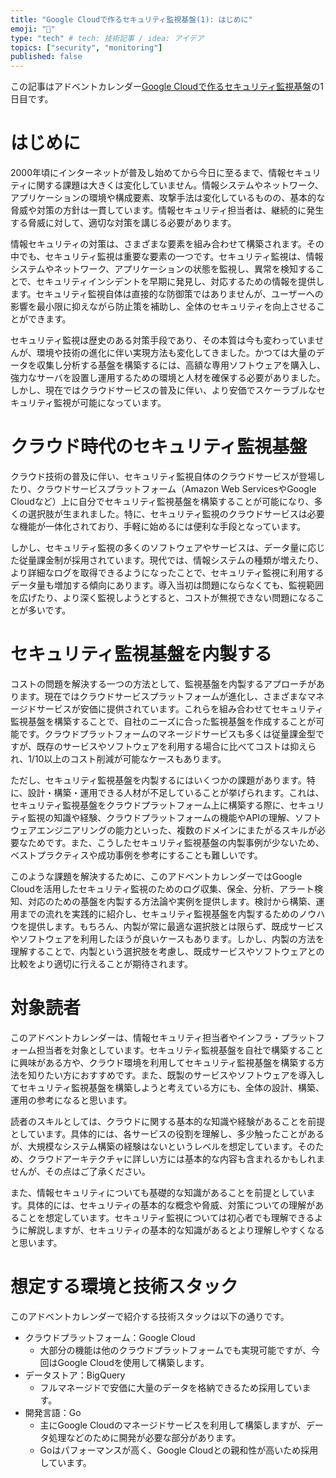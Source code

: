 ```yaml
---
title: "Google Cloudで作るセキュリティ監視基盤(1): はじめに"
emoji: "🔎"
type: "tech" # tech: 技術記事 / idea: アイデア
topics: ["security", "monitoring"]
published: false
---
```


この記事はアドベントカレンダー[Google Cloudで作るセキュリティ監視基盤](https://adventar.org/calendars/9986)の1日目です。

# はじめに

2000年頃にインターネットが普及し始めてから今日に至るまで、情報セキュリティに関する課題は大きくは変化していません。情報システムやネットワーク、アプリケーションの環境や構成要素、攻撃手法は変化しているものの、基本的な脅威や対策の方針は一貫しています。情報セキュリティ担当者は、継続的に発生する脅威に対して、適切な対策を講じる必要があります。

情報セキュリティの対策は、さまざまな要素を組み合わせて構築されます。その中でも、セキュリティ監視は重要な要素の一つです。セキュリティ監視は、情報システムやネットワーク、アプリケーションの状態を監視し、異常を検知することで、セキュリティインシデントを早期に発見し、対応するための情報を提供します。セキュリティ監視自体は直接的な防御策ではありませんが、ユーザーへの影響を最小限に抑えながら防止策を補助し、全体のセキュリティを向上させることができます。

セキュリティ監視は歴史のある対策手段であり、その本質は今も変わっていませんが、環境や技術の進化に伴い実現方法も変化してきました。かつては大量のデータを収集し分析する基盤を構築するには、高額な専用ソフトウェアを購入し、強力なサーバを設置し運用するための環境と人材を確保する必要がありました。しかし、現在ではクラウドサービスの普及に伴い、より安価でスケーラブルなセキュリティ監視が可能になっています。

# クラウド時代のセキュリティ監視基盤

クラウド技術の普及に伴い、セキュリティ監視自体のクラウドサービスが登場したり、クラウドサービスプラットフォーム（Amazon Web ServicesやGoogle Cloudなど）上に自分でセキュリティ監視基盤を構築することが可能になり、多くの選択肢が生まれました。特に、セキュリティ監視のクラウドサービスは必要な機能が一体化されており、手軽に始めるには便利な手段となっています。

しかし、セキュリティ監視の多くのソフトウェアやサービスは、データ量に応じた従量課金制が採用されています。現代では、情報システムの種類が増えたり、より詳細なログを取得できるようになったことで、セキュリティ監視に利用するデータ量も増加する傾向にあります。導入当初は問題にならなくても、監視範囲を広げたり、より深く監視しようとすると、コストが無視できない問題になることが多いです。

# セキュリティ監視基盤を内製する

コストの問題を解決する一つの方法として、監視基盤を内製するアプローチがあります。現在ではクラウドサービスプラットフォームが進化し、さまざまなマネージドサービスが安価に提供されています。これらを組み合わせてセキュリティ監視基盤を構築することで、自社のニーズに合った監視基盤を作成することが可能です。クラウドプラットフォームのマネージドサービスも多くは従量課金型ですが、既存のサービスやソフトウェアを利用する場合に比べてコストは抑えられ、1/10以上のコスト削減が可能なケースもあります。

ただし、セキュリティ監視基盤を内製するにはいくつかの課題があります。特に、設計・構築・運用できる人材が不足していることが挙げられます。これは、セキュリティ監視基盤をクラウドプラットフォーム上に構築する際に、セキュリティ監視の知識や経験、クラウドプラットフォームの機能やAPIの理解、ソフトウェアエンジニアリングの能力といった、複数のドメインにまたがるスキルが必要なためです。また、こうしたセキュリティ監視基盤の内製事例が少ないため、ベストプラクティスや成功事例を参考にすることも難しいです。

このような課題を解決するために、このアドベントカレンダーではGoogle Cloudを活用したセキュリティ監視のためのログ収集、保全、分析、アラート検知、対応のための基盤を内製する方法論や実例を提供します。検討から構築、運用までの流れを実践的に紹介し、セキュリティ監視基盤を内製するためのノウハウを提供します。もちろん、内製が常に最適な選択肢とは限らず、既成サービスやソフトウェアを利用したほうが良いケースもあります。しかし、内製の方法を理解することで、内製という選択肢を考慮し、既成サービスやソフトウェアとの比較をより適切に行えることが期待されます。

# 対象読者

このアドベントカレンダーは、情報セキュリティ担当者やインフラ・プラットフォーム担当者を対象としています。セキュリティ監視基盤を自社で構築することに興味がある方や、クラウド環境を利用してセキュリティ監視基盤を構築する方法を知りたい方におすすめです。また、既製のサービスやソフトウェアを導入してセキュリティ監視基盤を構築しようと考えている方にも、全体の設計、構築、運用の参考になると思います。

読者のスキルとしては、クラウドに関する基本的な知識や経験があることを前提としています。具体的には、各サービスの役割を理解し、多少触ったことがあるが、大規模なシステム構築の経験はないというレベルを想定しています。そのため、クラウドアーキテクチャに詳しい方には基本的な内容も含まれるかもしれませんが、その点はご了承ください。

また、情報セキュリティについても基礎的な知識があることを前提としています。具体的には、セキュリティの基本的な概念や脅威、対策についての理解があることを想定しています。セキュリティ監視については初心者でも理解できるように解説しますが、セキュリティの基本的な知識があるとより理解しやすくなると思います。

# 想定する環境と技術スタック

このアドベントカレンダーで紹介する技術スタックは以下の通りです。

- クラウドプラットフォーム：Google Cloud
  - 大部分の機能は他のクラウドプラットフォームでも実現可能ですが、今回はGoogle Cloudを使用して構築します。
- データストア：BigQuery
  - フルマネージドで安価に大量のデータを格納できるため採用しています。
- 開発言語：Go
  - 主にGoogle Cloudのマネージドサービスを利用して構築しますが、データ処理などのために開発が必要な部分があります。
  - Goはパフォーマンスが高く、Google Cloudとの親和性が高いため採用しています。